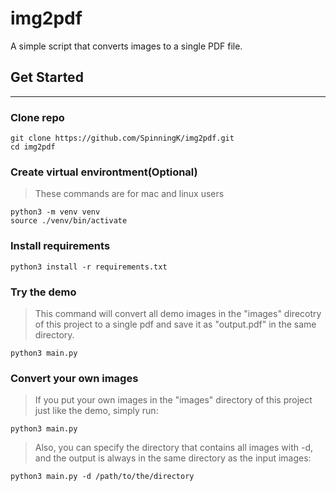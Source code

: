# img2pdf

A simple script that converts images to a single PDF file.

## Get Started
---
### Clone repo
``` shell
git clone https://github.com/SpinningK/img2pdf.git
cd img2pdf
```
### Create virtual environtment(Optional)
> These commands are for mac and linux users
``` shell
python3 -m venv venv
source ./venv/bin/activate
```

### Install requirements
``` shell
python3 install -r requirements.txt
```

### Try the demo
> This command will convert all demo images in the "images" direcotry of this project to a single pdf and save it as "output.pdf" in the same directory.
``` shell
python3 main.py
```

### Convert your own images
> If you put your own images in the "images" directory of this project just like the demo, simply run:
``` shell
python3 main.py
```

> Also, you can specify the directory that contains all images with -d, and the output is always in the same directory as the input images:
``` shell
python3 main.py -d /path/to/the/directory
```